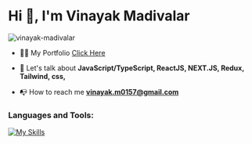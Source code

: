 # Hi 👋, I'm Vinayak Madivalar

<p align="left"> <img src="https://komarev.com/ghpvc/?username=vinayak-madivalar&label=Profile%20views&color=0e75b6&style=flat" alt="vinayak-madivalar" /> </p>
  
- 👨‍💻 My Portfolio <a href="https://vinayak-dev.vercel.app/" target="blank">Click Here</a>

- 💬 Let's talk about **JavaScript/TypeScript, ReactJS, NEXT.JS, Redux, Tailwind, css,**

- 📭 How to reach me **vinayak.m0157@gmail.com**

<!---<h3 align="left">Connect with me:</h3>
<p align="left">
  <a href="https://linkedin.com/in/vinayak-madivalar/" target="blank"><img align="center" src="https://raw.githubusercontent.com/rahuldkjain/github-profile-readme-          generator/master/src/images/icons/Social/linked-in-alt.svg" alt="vinayak-madivalar/" height="30" width="40" /></a>
</p>-->

<h3 align="left">Languages and Tools:</h3>

[![My Skills](https://skillicons.dev/icons?i=js,ts,react,nextjs,tailwind,nodejs,redux,git,html,css)](https://skillicons.dev) 







